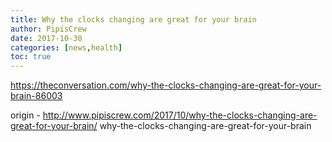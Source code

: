 ```yaml
---
title: Why the clocks changing are great for your brain
author: PipisCrew
date: 2017-10-30
categories: [news,health]
toc: true
---
```


https://theconversation.com/why-the-clocks-changing-are-great-for-your-brain-86003

origin - http://www.pipiscrew.com/2017/10/why-the-clocks-changing-are-great-for-your-brain/ why-the-clocks-changing-are-great-for-your-brain